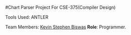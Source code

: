 #Chart Parser Project For CSE-375(Compiler Design)

Tools Used:
ANTLER

Team Members:
[Kevin Stephen Biswas](https://github.com/BluerGost/) **Role**: Programmer.


